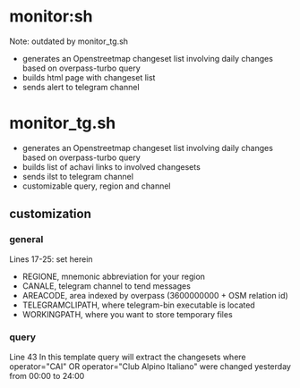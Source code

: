# monitor:sh 
Note: outdated by monitor_tg.sh
- generates an Openstreetmap changeset list involving daily changes based on overpass-turbo query
- builds html page with changeset list
- sends alert to telegram channel

# monitor_tg.sh
- generates an Openstreetmap changeset list involving daily changes based on overpass-turbo query
- builds list of achavi links to involved changesets
- sends ilst to telegram channel
- customizable query, region and channel

## customization
### general
Lines 17-25: set herein 
- REGIONE, mnemonic abbreviation for your region
- CANALE, telegram channel to tend messages
- AREACODE, area indexed by overpass (3600000000 + OSM relation id)
- TELEGRAMCLIPATH, where telegram-bin executable is located
- WORKINGPATH, where you want to store temporary files
### query
Line 43
In this template query will extract the changesets where operator="CAI" OR operator="Club Alpino Italiano" were changed yesterday from 00:00 to 24:00
